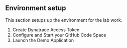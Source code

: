 ## Environment setup

This section setups up the environment for the lab work.

1. Create Dynatrace Access Token
1. Configure and Start your GitHub Code Space
1. Launch the Demo Application
